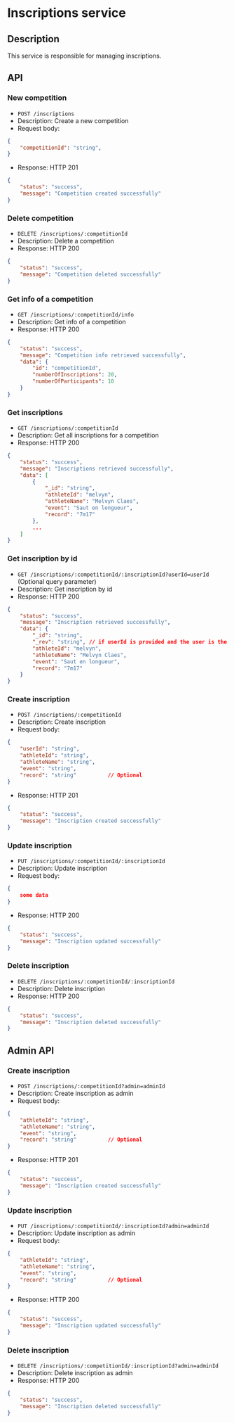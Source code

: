 # Inscriptions service

## Description

This service is responsible for managing inscriptions.

## API

### New competition

- `POST /inscriptions`
- Description: Create a new competition
- Request body:
```json
{
    "competitionId": "string",
}
```
- Response: HTTP 201
```json
{
    "status": "success",
    "message": "Competition created successfully"
}
```

### Delete competition

- `DELETE /inscriptions/:competitionId`
- Description: Delete a competition
- Response: HTTP 200
```json
{
    "status": "success",
    "message": "Competition deleted successfully"
}
```


### Get info of a competition

- `GET /inscriptions/:competitionId/info`
- Description: Get info of a competition
- Response: HTTP 200
```json
{
    "status": "success",
    "message": "Competition info retrieved successfully",
    "data": {
        "id": "competitionId",
        "numberOfInscriptions": 20,
        "numberOfParticipants": 10
    }
}
```

### Get inscriptions

- `GET /inscriptions/:competitionId`
- Description: Get all inscriptions for a competition
- Response: HTTP 200
```json
{
    "status": "success",
    "message": "Inscriptions retrieved successfully",
    "data": [
        {
            "_id": "string",
            "athleteId": "melvyn",
            "athleteName": "Melvyn Claes",
            "event": "Saut en longueur",
            "record": "7m17"
        },
        ...
    ]
}
```

### Get inscription by id

- `GET /inscriptions/:competitionId/:inscriptionId?userId=userId`  (Optional query parameter)
- Description: Get inscription by id
- Response: HTTP 200
```json
{
    "status": "success",
    "message": "Inscription retrieved successfully",
    "data": {
        "_id": "string",
        "_rev": "string", // if userId is provided and the user is the owner of the inscription
        "athleteId": "melvyn",
        "athleteName": "Melvyn Claes",
        "event": "Saut en longueur",
        "record": "7m17"
    }
}
```

### Create inscription

- `POST /inscriptions/:competitionId`
- Description: Create inscription
- Request body:
```json
{
    "userId": "string",
    "athleteId": "string",
    "athleteName": "string",
    "event": "string",
    "record": "string"          // Optional
}
```
- Response: HTTP 201
```json
{
    "status": "success",
    "message": "Inscription created successfully"
}
```

### Update inscription

- `PUT /inscriptions/:competitionId/:inscriptionId`
- Description: Update inscription
- Request body:
```json
{
    some data
}
```
- Response: HTTP 200
```json
{
    "status": "success",
    "message": "Inscription updated successfully"
}
```

### Delete inscription

- `DELETE /inscriptions/:competitionId/:inscriptionId`
- Description: Delete inscription
- Response: HTTP 200
```json
{
    "status": "success",
    "message": "Inscription deleted successfully"
}
```

## Admin API

### Create inscription

- `POST /inscriptions/:competitionId?admin=adminId`
- Description: Create inscription as admin
- Request body:
```json
{
    "athleteId": "string",
    "athleteName": "string",
    "event": "string",
    "record": "string"          // Optional
}
```
- Response: HTTP 201
```json
{
    "status": "success",
    "message": "Inscription created successfully"
}
```

### Update inscription

- `PUT /inscriptions/:competitionId/:inscriptionId?admin=adminId`
- Description: Update inscription as admin
- Request body:
```json
{
    "athleteId": "string",
    "athleteName": "string",
    "event": "string",
    "record": "string"          // Optional
}
```
- Response: HTTP 200
```json
{
    "status": "success",
    "message": "Inscription updated successfully"
}
```

### Delete inscription

- `DELETE /inscriptions/:competitionId/:inscriptionId?admin=adminId`
- Description: Delete inscription as admin
- Response: HTTP 200
```json
{
    "status": "success",
    "message": "Inscription deleted successfully"
}
```




